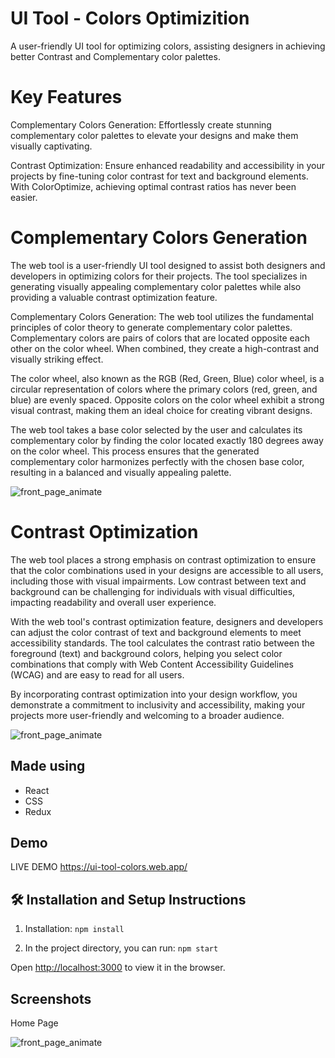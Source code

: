 # UI Tool - Colors Optimizition 

A user-friendly UI tool for optimizing colors, assisting designers in achieving better Contrast and Complementary color palettes. 

# Key Features

Complementary Colors Generation: Effortlessly create stunning complementary color palettes to elevate your designs and make them visually captivating.

Contrast Optimization: Ensure enhanced readability and accessibility in your projects by fine-tuning color contrast for text and background elements. With ColorOptimize, achieving optimal contrast ratios has never been easier.

# Complementary Colors Generation

The web tool is a user-friendly UI tool designed to assist both designers and developers in optimizing colors for their projects. The tool specializes in generating visually appealing complementary color palettes while also providing a valuable contrast optimization feature.

Complementary Colors Generation:
The web tool utilizes the fundamental principles of color theory to generate complementary color palettes. Complementary colors are pairs of colors that are located opposite each other on the color wheel. When combined, they create a high-contrast and visually striking effect.

The color wheel, also known as the RGB (Red, Green, Blue) color wheel, is a circular representation of colors where the primary colors (red, green, and blue) are evenly spaced. Opposite colors on the color wheel exhibit a strong visual contrast, making them an ideal choice for creating vibrant designs.

The web tool takes a base color selected by the user and calculates its complementary color by finding the color located exactly 180 degrees away on the color wheel. This process ensures that the generated complementary color harmonizes perfectly with the chosen base color, resulting in a balanced and visually appealing palette.

![front_page_animate](https://cdn.shopify.com/s/files/1/0044/3708/2200/files/Comp._horizontal.jpg?v=1644267976)


# Contrast Optimization

The web tool places a strong emphasis on contrast optimization to ensure that the color combinations used in your designs are accessible to all users, including those with visual impairments. Low contrast between text and background can be challenging for individuals with visual difficulties, impacting readability and overall user experience.

With the web tool's contrast optimization feature, designers and developers can adjust the color contrast of text and background elements to meet accessibility standards. The tool calculates the contrast ratio between the foreground (text) and background colors, helping you select color combinations that comply with Web Content Accessibility Guidelines (WCAG) and are easy to read for all users.

By incorporating contrast optimization into your design workflow, you demonstrate a commitment to inclusivity and accessibility, making your projects more user-friendly and welcoming to a broader audience.

![front_page_animate](https://images.prismic.io/audioeye-web/11c64b37-50eb-4f5a-9ffe-26b54af8da43_Why-Does-Color-Contrast-Matter-For-Website-Accessibility-what-is-color-contrast.jpg?ixlib=gatsbyFP&auto=compress%2Cformat&fit=max&w=1160&h=609)



## Made using
- React
- CSS
- Redux

## Demo

LIVE DEMO https://ui-tool-colors.web.app/



## 🛠 Installation and Setup Instructions

1. Installation: `npm install`

2. In the project directory, you can run: `npm start`

Open [http://localhost:3000](http://localhost:3000) to view it in the browser.


## Screenshots

Home Page

![front_page_animate](https://i.imgur.com/EyFauba.png)




